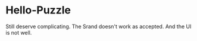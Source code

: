 # Hello-Puzzle
Still deserve complicating.
The Srand doesn't work as accepted.
And the UI is not well.
